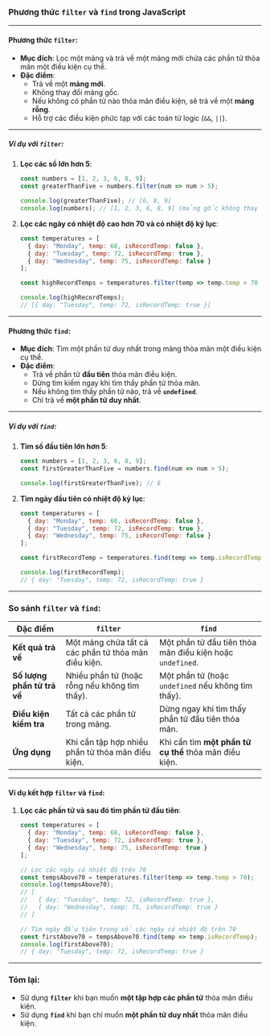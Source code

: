 ### **Phương thức `filter` và `find` trong JavaScript**

---

#### **Phương thức `filter`**:
- **Mục đích**: Lọc một mảng và trả về một mảng mới chứa các phần tử thỏa mãn một điều kiện cụ thể.
- **Đặc điểm**:
  - Trả về một **mảng mới**.
  - Không thay đổi mảng gốc.
  - Nếu không có phần tử nào thỏa mãn điều kiện, sẽ trả về một **mảng rỗng**.
  - Hỗ trợ các điều kiện phức tạp với các toán tử logic (`&&`, `||`).

---

##### **Ví dụ với `filter`:**
1. **Lọc các số lớn hơn 5**:  
   ```javascript
   const numbers = [1, 2, 3, 6, 8, 9];
   const greaterThanFive = numbers.filter(num => num > 5);

   console.log(greaterThanFive); // [6, 8, 9]
   console.log(numbers); // [1, 2, 3, 6, 8, 9] (mảng gốc không thay đổi)
   ```

2. **Lọc các ngày có nhiệt độ cao hơn 70 và có nhiệt độ kỷ lục**:  
   ```javascript
   const temperatures = [
     { day: "Monday", temp: 68, isRecordTemp: false },
     { day: "Tuesday", temp: 72, isRecordTemp: true },
     { day: "Wednesday", temp: 75, isRecordTemp: false }
   ];

   const highRecordTemps = temperatures.filter(temp => temp.temp > 70 && temp.isRecordTemp);

   console.log(highRecordTemps);
   // [{ day: "Tuesday", temp: 72, isRecordTemp: true }]
   ```

---

#### **Phương thức `find`**:
- **Mục đích**: Tìm một phần tử duy nhất trong mảng thỏa mãn một điều kiện cụ thể.
- **Đặc điểm**:
  - Trả về phần tử **đầu tiên** thỏa mãn điều kiện.
  - Dừng tìm kiếm ngay khi tìm thấy phần tử thỏa mãn.
  - Nếu không tìm thấy phần tử nào, trả về **`undefined`**.
  - Chỉ trả về **một phần tử duy nhất**.

---

##### **Ví dụ với `find`:**
1. **Tìm số đầu tiên lớn hơn 5**:  
   ```javascript
   const numbers = [1, 2, 3, 6, 8, 9];
   const firstGreaterThanFive = numbers.find(num => num > 5);

   console.log(firstGreaterThanFive); // 6
   ```

2. **Tìm ngày đầu tiên có nhiệt độ kỷ lục**:  
   ```javascript
   const temperatures = [
     { day: "Monday", temp: 68, isRecordTemp: false },
     { day: "Tuesday", temp: 72, isRecordTemp: true },
     { day: "Wednesday", temp: 75, isRecordTemp: false }
   ];

   const firstRecordTemp = temperatures.find(temp => temp.isRecordTemp);

   console.log(firstRecordTemp);
   // { day: "Tuesday", temp: 72, isRecordTemp: true }
   ```

---

### **So sánh `filter` và `find`:**
| **Đặc điểm**                   | **`filter`**                                         | **`find`**                                       |
|--------------------------------|----------------------------------------------------|------------------------------------------------|
| **Kết quả trả về**              | Một mảng chứa tất cả các phần tử thỏa mãn điều kiện. | Một phần tử đầu tiên thỏa mãn điều kiện hoặc `undefined`. |
| **Số lượng phần tử trả về**     | Nhiều phần tử (hoặc rỗng nếu không tìm thấy).        | Một phần tử (hoặc `undefined` nếu không tìm thấy). |
| **Điều kiện kiểm tra**          | Tất cả các phần tử trong mảng.                      | Dừng ngay khi tìm thấy phần tử đầu tiên thỏa mãn. |
| **Ứng dụng**                   | Khi cần tập hợp nhiều phần tử thỏa mãn điều kiện.    | Khi cần tìm **một phần tử cụ thể** thỏa mãn điều kiện. |

---

#### **Ví dụ kết hợp `filter` và `find`:**
1. **Lọc các phần tử và sau đó tìm phần tử đầu tiên**:
   ```javascript
   const temperatures = [
     { day: "Monday", temp: 68, isRecordTemp: false },
     { day: "Tuesday", temp: 72, isRecordTemp: true },
     { day: "Wednesday", temp: 75, isRecordTemp: true }
   ];

   // Lọc các ngày có nhiệt độ trên 70
   const tempsAbove70 = temperatures.filter(temp => temp.temp > 70);
   console.log(tempsAbove70);
   // [
   //   { day: "Tuesday", temp: 72, isRecordTemp: true },
   //   { day: "Wednesday", temp: 75, isRecordTemp: true }
   // ]

   // Tìm ngày đầu tiên trong số các ngày có nhiệt độ trên 70
   const firstAbove70 = tempsAbove70.find(temp => temp.isRecordTemp);
   console.log(firstAbove70);
   // { day: "Tuesday", temp: 72, isRecordTemp: true }
   ```

---

### **Tóm lại:**
- Sử dụng **`filter`** khi bạn muốn **một tập hợp các phần tử** thỏa mãn điều kiện.
- Sử dụng **`find`** khi bạn chỉ muốn **một phần tử duy nhất** thỏa mãn điều kiện.
